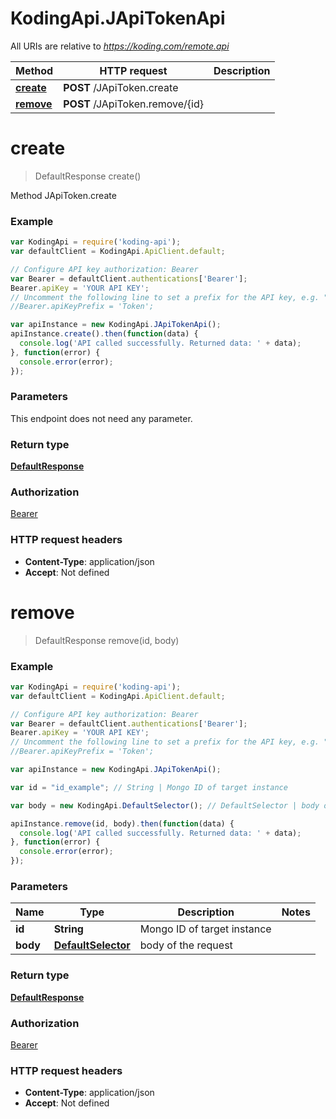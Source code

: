 # KodingApi.JApiTokenApi

All URIs are relative to *https://koding.com/remote.api*

Method | HTTP request | Description
------------- | ------------- | -------------
[**create**](JApiTokenApi.md#create) | **POST** /JApiToken.create | 
[**remove**](JApiTokenApi.md#remove) | **POST** /JApiToken.remove/{id} | 


<a name="create"></a>
# **create**
> DefaultResponse create()



Method JApiToken.create

### Example
```javascript
var KodingApi = require('koding-api');
var defaultClient = KodingApi.ApiClient.default;

// Configure API key authorization: Bearer
var Bearer = defaultClient.authentications['Bearer'];
Bearer.apiKey = 'YOUR API KEY';
// Uncomment the following line to set a prefix for the API key, e.g. "Token" (defaults to null)
//Bearer.apiKeyPrefix = 'Token';

var apiInstance = new KodingApi.JApiTokenApi();
apiInstance.create().then(function(data) {
  console.log('API called successfully. Returned data: ' + data);
}, function(error) {
  console.error(error);
});

```

### Parameters
This endpoint does not need any parameter.

### Return type

[**DefaultResponse**](DefaultResponse.md)

### Authorization

[Bearer](../README.md#Bearer)

### HTTP request headers

 - **Content-Type**: application/json
 - **Accept**: Not defined

<a name="remove"></a>
# **remove**
> DefaultResponse remove(id, body)





### Example
```javascript
var KodingApi = require('koding-api');
var defaultClient = KodingApi.ApiClient.default;

// Configure API key authorization: Bearer
var Bearer = defaultClient.authentications['Bearer'];
Bearer.apiKey = 'YOUR API KEY';
// Uncomment the following line to set a prefix for the API key, e.g. "Token" (defaults to null)
//Bearer.apiKeyPrefix = 'Token';

var apiInstance = new KodingApi.JApiTokenApi();

var id = "id_example"; // String | Mongo ID of target instance

var body = new KodingApi.DefaultSelector(); // DefaultSelector | body of the request

apiInstance.remove(id, body).then(function(data) {
  console.log('API called successfully. Returned data: ' + data);
}, function(error) {
  console.error(error);
});

```

### Parameters

Name | Type | Description  | Notes
------------- | ------------- | ------------- | -------------
 **id** | **String**| Mongo ID of target instance | 
 **body** | [**DefaultSelector**](DefaultSelector.md)| body of the request | 

### Return type

[**DefaultResponse**](DefaultResponse.md)

### Authorization

[Bearer](../README.md#Bearer)

### HTTP request headers

 - **Content-Type**: application/json
 - **Accept**: Not defined

